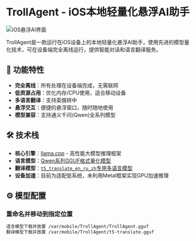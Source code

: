 # TrollAgent - iOS本地轻量化悬浮AI助手

![iOS悬浮AI界面]()  


TrollAgent是一款运行在iOS设备上的本地轻量化悬浮AI助手，使用先进的模型量化技术，可在设备端完全离线运行，提供智能对话和语言翻译服务。

## 🌟 功能特性

- **完全离线**：所有处理在设备端完成，无需联网
- **低资源占用**：优化内存/CPU使用，适合移动设备
- **多语言翻译**：支持英俄转中
- **悬浮交互**：便捷的悬浮窗口，随时随地使用
- **模型兼容**：支持通义千问(Qwen)全系列模型

## 🛠 技术栈

- **核心引擎**：[llama.cpp](https://github.com/ggerganov/llama.cpp) - 高性能大模型推理框架
- **语言模型**：[Qwen系列GGUF格式量化模型](https://hf-mirror.com/unsloth/Qwen3-0.6B-GGUF/blob/main/Qwen3-0.6B-Q8_0.gguf)
- **翻译模型**：[`t5_translate_en_ru_zh`专用多语言模型](https://hf-mirror.com/iG8R/t5_translate_en_ru_zh_large_1024_v2-Q8_0-GGUF/blob/main/t5_translate_en_ru_zh_large_1024_v2-q8_0.gguf)
- **设备加速**：目前为适配低系统，未利用Metal框架实现GPU加速推理


## ⚙️ 模型配置
### 重命名并移动到指定位置
```bash
语言模型下载并放置 /var/mobile/TrollAgent/TrollAgent.gguf
翻译模型下载并放置 /var/mobile/TrollAgent/t5-translate.gguf

